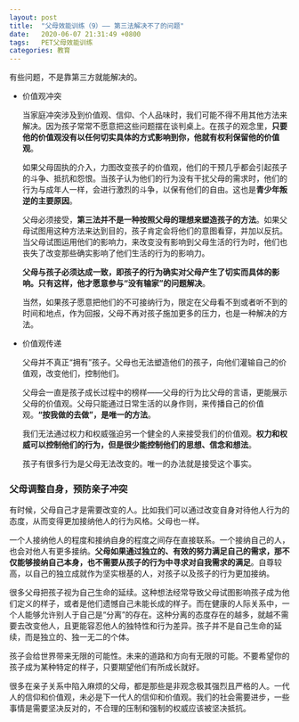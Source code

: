 ```yaml
---
layout: post
title:  "父母效能训练（9）—— 第三法解决不了的问题"
date:   2020-06-07 21:31:49 +0800
tags:   PET父母效能训练
categories: 教育
---
```


有些问题，不是靠第三方就能解决的。

+ 价值观冲突

  当家庭冲突涉及到价值观、信仰、个人品味时，我们可能不得不用其他方法来解决。因为孩子常常不愿意把这些问题摆在谈判桌上。在孩子的观念里，**只要他的价值观没有以任何切实具体的方式影响到你，他就有权利保留他的价值观**。

  如果父母固执的介入，力图改变孩子的价值观，他们的干预几乎都会引起孩子的斗争、抵抗和怨恨。当孩子认为他们的行为没有干扰父母的需求时，他们的行为与成年人一样，会进行激烈的斗争，以保有他们的自由。这也是**青少年叛逆的主要原因**。

  父母必须接受，**第三法并不是一种按照父母的理想来塑造孩子的方法**。如果父母试图用这种方法来达到目的，孩子肯定会将他们的意图看穿，并加以反抗。当父母试图运用他们的影响力，来改变没有影响到父母生活的行为时，他们也丧失了改变那些确实影响了他们生活的行为的影响力。

  **父母与孩子必须达成一致，即孩子的行为确实对父母产生了切实而具体的影响。只有这样，他才愿意参与“没有输家”的问题解决**。

  当然，如果孩子愿意把他们的不可接纳行为，限定在父母看不到或者听不到的时间和地点，作为回报，父母不再对孩子施加更多的压力，也是一种解决的方法。

+ 价值观传递

  父母并不真正“拥有”孩子。父母也无法塑造他们的孩子，向他们灌输自己的价值观，改变他们，控制他们。

  父母会一直是孩子成长过程中的榜样——父母的行为比父母的言语，更能展示父母的价值观。父母只能通过日常生活的以身作则，来传播自己的价值观。**“按我做的去做”，是唯一的方法**。

  我们无法通过权力和权威强迫另一个健全的人来接受我们的价值观。**权力和权威可以控制他们的行为，但是很少能控制他们的思想、信念和想法**。

  孩子有很多行为是父母无法改变的。唯一的办法就是接受这个事实。

### 父母调整自身，预防亲子冲突

有时候，父母自己才是需要改变的人。比如我们可以通过改变自身对待他人行为的态度，从而变得更加接纳他人的行为风格。父母也一样。

一个人接纳他人的程度和接纳自身的程度之间存在直接联系。一个接纳自己的人，也会对他人有更多接纳。**父母如果通过独立的、有效的努力满足自己的需求，那不仅能够接纳自己本身，也不需要从孩子的行为中寻求对自我需求的满足**。自尊较高，以自己的独立成就作为坚实根基的人，对孩子以及孩子的行为更加接纳。

很多父母把孩子视为自己生命的延续。这种想法经常导致父母试图影响孩子成为他们定义的样子，或者是他们遗憾自己未能长成的样子。而在健康的人际关系中，一个人能够允许别人于自己是“分离”的存在。这种分离的态度存在的越多，就越不需要去改变他人，且更能容忍他人的独特性和行为差异。孩子并不是自己生命的延续，而是独立的、独一无二的个体。

孩子会给世界带来无限的可能性。未来的道路和方向有无限的可能。不要希望你的孩子成为某种特定的样子，只要期望他们有所成长就好。

很多在亲子关系中陷入麻烦的父母，都是那些是非观念极其强烈且严格的人。一代人的信仰和价值观，未必是下一代人的信仰和价值观。我们的社会需要进步，一些事情是需要坚决反对的，不合理的压制和强制的权威应该被坚决抵抗。